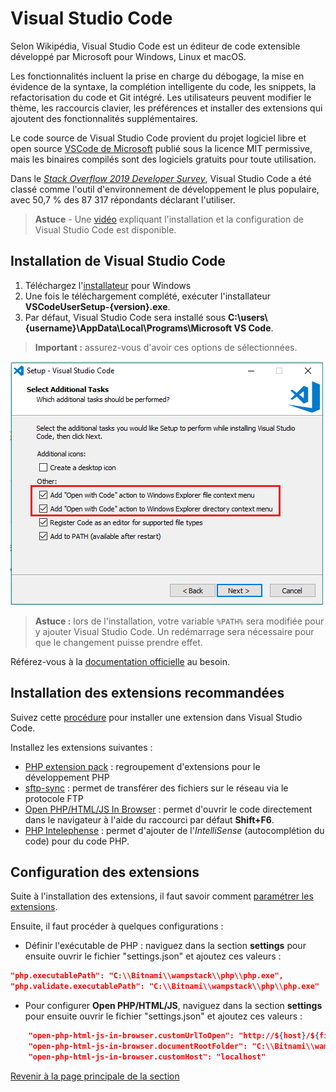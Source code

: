 # Visual Studio Code

Selon Wikipédia, Visual Studio Code est un éditeur de code extensible développé par Microsoft pour Windows, Linux et macOS.

Les fonctionnalités incluent la prise en charge du débogage, la mise en évidence de la syntaxe, la complétion intelligente du code, les snippets, la refactorisation du code et Git intégré. Les utilisateurs peuvent modifier le thème, les raccourcis clavier, les préférences et installer des extensions qui ajoutent des fonctionnalités supplémentaires.

Le code source de Visual Studio Code provient du projet logiciel libre et open source [VSCode de Microsoft](https://github.com/microsoft/vscode) publié sous la licence MIT permissive, mais les binaires compilés sont des logiciels gratuits pour toute utilisation.

Dans le _[Stack Overflow 2019 Developer Survey](https://insights.stackoverflow.com/survey/2019)_, Visual Studio Code a été classé comme l'outil d'environnement de développement le plus populaire, avec 50,7 % des 87 317 répondants déclarant l'utiliser.

>**Astuce** - Une [vidéo](https://youtu.be/891inAC6E4w) expliquant l'installation et la configuration de Visual Studio Code est disponible.

## Installation de Visual Studio Code

1. Téléchargez l'[installateur](https://go.microsoft.com/fwlink/?LinkID=534107) pour Windows
2. Une fois le téléchargement complété, exécuter l'installateur __VSCodeUserSetup-{version}.exe__.
3. Par défaut, Visual Studio Code sera installé sous __C:\users\\{username}\AppData\Local\Programs\Microsoft VS Code__.

>**Important :** assurez-vous d'avoir ces options de sélectionnées.

![Avoir Visual Studio Code dans le menu contextuel](../images/addContextMenuDuringInstallation.png)

>**Astuce :** lors de l'installation, votre variable `%PATH%` sera modifiée pour y ajouter Visual Studio Code. Un redémarrage sera nécessaire pour que le changement puisse prendre effet.

Référez-vous à la [documentation officielle](https://code.visualstudio.com/docs/setup/windows) au besoin.

## Installation des extensions recommandées

Suivez cette [procédure](https://code.visualstudio.com/docs/editor/extension-gallery) pour installer une extension dans Visual Studio Code.

Installez les extensions suivantes :

- [PHP extension pack](https://marketplace.visualstudio.com/items?itemName=felixfbecker.php-pack) : regroupement d'extensions pour le développement PHP
- [sftp-sync](https://marketplace.visualstudio.com/items?itemName=liximomo.sftp) :  permet de transférer des fichiers sur le réseau via le protocole FTP
- [Open PHP/HTML/JS In Browser](https://marketplace.visualstudio.com/items?itemName=PrimaFuture.open-php-html-js-in-browser) : permet d'ouvrir le code directement dans le navigateur à l'aide du raccourci par défaut __Shift+F6__.
- [PHP Intelephense](https://marketplace.visualstudio.com/items?itemName=bmewburn.vscode-intelephense-client) : permet d'ajouter de l'_IntelliSense_ (autocomplétion du code) pour du code PHP.

## Configuration des extensions

Suite à l'installation des extensions, il faut savoir comment [paramétrer les extensions](https://code.visualstudio.com/docs/getstarted/settings).

Ensuite, il faut procéder à quelques configurations :

- Définir l'exécutable de PHP : naviguez dans la section __settings__ pour ensuite ouvrir le fichier "settings.json" et ajoutez ces valeurs :

```json
"php.executablePath": "C:\\Bitnami\\wampstack\\php\\php.exe",
"php.validate.executablePath": "C:\\Bitnami\\wampstack\\php\\php.exe"
```

- Pour configurer __Open PHP/HTML/JS__, naviguez dans la section __settings__ pour ensuite ouvrir le fichier "settings.json" et ajoutez ces valeurs :

```json
    "open-php-html-js-in-browser.customUrlToOpen": "http://${host}/${fileBasename}",
    "open-php-html-js-in-browser.documentRootFolder": "C:\\Bitnami\\wampstack\\apache2\\htdocs",
    "open-php-html-js-in-browser.customHost": "localhost"
```

[Revenir à la page principale de la section](README.md)
